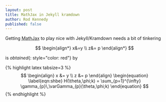 ```yaml
---
layout: post
title: MathJax in Jekyll kramdown
author: Rod Kennedy
published: false
---
```


Getting <abbr title="MathJax JavaScript display engine for mathematics"> MathJax</abbr> to play nice with Jekyll/Kramdown
needs a bit of tinkering

$$
\begin{align*}
x&=y \\
z&= p
\end{align*}
$$

is *obtained*{: style="color: red"} by

{% highlight latex tabsize=3 %}
$$
\begin{align}
  x &= y \\
  z &= p
\end{align}
\begin{equation}
\label{eqn:shbe}
	H(\theta,\phi;k) = \sum_{p=1}^{\infty} \gamma_{p}\,\varGamma_{p}(\theta,\phi;k)
\end{equation}
$$
{% endhighlight %}
